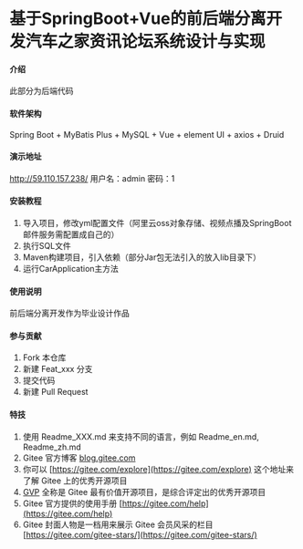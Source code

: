 # 基于SpringBoot+Vue的前后端分离开发汽车之家资讯论坛系统设计与实现

#### 介绍
此部分为后端代码

#### 软件架构
Spring Boot + MyBatis Plus + MySQL + Vue + element UI + axios + Druid

#### 演示地址
http://59.110.157.238/
用户名：admin 密码：1


#### 安装教程

1.  导入项目，修改yml配置文件（阿里云oss对象存储、视频点播及SpringBoot邮件服务需配置成自己的）
2.  执行SQL文件
3.  Maven构建项目，引入依赖（部分Jar包无法引入的放入lib目录下）
4.  运行CarApplication主方法

#### 使用说明

前后端分离开发作为毕业设计作品

#### 参与贡献

1.  Fork 本仓库
2.  新建 Feat_xxx 分支
3.  提交代码
4.  新建 Pull Request


#### 特技

1.  使用 Readme\_XXX.md 来支持不同的语言，例如 Readme\_en.md, Readme\_zh.md
2.  Gitee 官方博客 [blog.gitee.com](https://blog.gitee.com)
3.  你可以 [https://gitee.com/explore](https://gitee.com/explore) 这个地址来了解 Gitee 上的优秀开源项目
4.  [GVP](https://gitee.com/gvp) 全称是 Gitee 最有价值开源项目，是综合评定出的优秀开源项目
5.  Gitee 官方提供的使用手册 [https://gitee.com/help](https://gitee.com/help)
6.  Gitee 封面人物是一档用来展示 Gitee 会员风采的栏目 [https://gitee.com/gitee-stars/](https://gitee.com/gitee-stars/)
